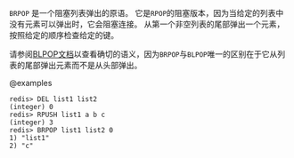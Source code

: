 `BRPOP` 是一个阻塞列表弹出的原语。
它是`RPOP`的阻塞版本，因为当给定的列表中没有元素可以弹出时，它会阻塞连接。
从第一个非空列表的尾部弹出一个元素，按照给定的顺序检查给定的键。

请参阅[BLPOP文档][cb]以查看确切的语义，因为`BRPOP`与`BLPOP`唯一的区别在于它从列表的尾部弹出元素而不是从头部弹出。

[cb]: /commands/blpop

@examples

```
redis> DEL list1 list2
(integer) 0
redis> RPUSH list1 a b c
(integer) 3
redis> BRPOP list1 list2 0
1) "list1"
2) "c"
```
